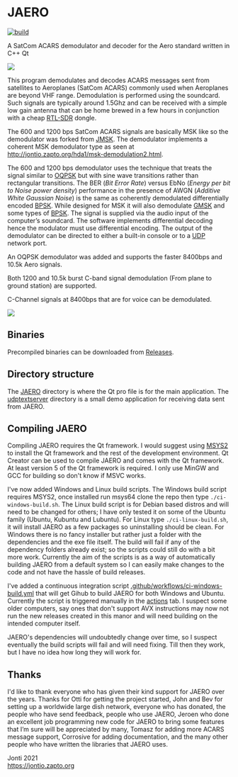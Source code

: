 # JAERO

[![build](https://github.com/jontio/JAERO/actions/workflows/ci-windows-build.yml/badge.svg)](https://github.com/jontio/JAERO/actions/workflows/ci-windows-build.yml)

A SatCom ACARS demodulator and decoder for the Aero standard written in C++ Qt

![](images/screenshot-win-main.png)

This program demodulates and decodes ACARS messages sent from satellites to Aeroplanes (SatCom ACARS) commonly used when Aeroplanes are beyond VHF range. Demodulation is performed using the soundcard.
Such signals are typically around 1.5Ghz and can be received with a simple low gain antenna that can be home brewed in a few hours in conjunction with a cheap [RTL-SDR] dongle.

The 600 and 1200 bps SatCom ACARS signals are basically MSK like so the demodulator was forked from [JMSK]. The demodulator implements a coherent MSK demodulator type as seen at http://jontio.zapto.org/hda1/msk-demodulation2.html.

The 600 and 1200 bps demodulator uses the technique that treats the signal similar to [OQPSK] but with sine wave transitions rather than rectangular transitions. The BER (*Bit Error Rate*) versus EbNo (*Energy per bit to Noise power density*) performance in the presence of AWGN (*Additive White Gaussian Noise*) is the same as coherently demodulated differentially encoded [BPSK]. While designed for MSK it will also demodulate [GMSK] and some types of [BPSK]. The signal is supplied via the audio input of the computer’s soundcard.
The software implements differential decoding hence the modulator must use differential encoding. The output of the demodulator can be directed to either a built-in console or to a [UDP] network port.

An OQPSK demodulator was added and supports the faster 8400bps and 10.5k Aero signals.

Both 1200 and 10.5k burst C-band signal demodulation (From plane to ground station) are supported.

C-Channel signals at 8400bps that are for voice can be demodulated.

![](images/screenshot-win-planelog.png)

## Binaries

Precompiled binaries can be downloaded from [Releases].

## Directory structure

The [JAERO](JAERO) directory is where the Qt pro file is for the main application. The [udptextserver](udptextserver) directory is a small demo application for receiving data sent from JAERO.

## Compiling JAERO

Compiling JAERO requires the Qt framework. I would suggest using [MSYS2] to install the Qt framework and the rest of the development environment. Qt Creator can be used to compile JAERO and comes with the Qt framework. At least version 5 of the Qt framework is required. I only use MinGW and GCC for building so don't know if MSVC works.

I've now added Windows and Linux build scripts. The Windows build script requires MSYS2, once installed run msys64 clone the repo then type `./ci-windows-build.sh`. The Linux build script is for Debian based distros and will need to be changed for others; I have only tested it on some of the Ubuntu family (Ubuntu, Kubuntu and Lubuntu). For Linux type `./ci-linux-build.sh`, it will install JAERO as a few packages so uninstalling should be clean. For Windows there is no fancy installer but rather just a folder with the dependencies and the exe file itself. The build will fail if any of the dependency folders already exist; so the scripts could still do with a bit more work. Currently the aim of the scripts is as a way of automatically building JAERO from a default system so I can easily make changes to the code and not have the hassle of build releases.

I've added a continuous integration script [.github/workflows/ci-windows-build.yml](.github/workflows/ci-windows-build.yml) that will get Gihub to build JAERO for both Windows and Ubuntu. Currently the script is triggered manually in the [actions](https://github.com/jontio/JAERO/actions) tab. I suspect some older computers, say ones that don't support AVX instructions may now not run the new releases created in this manor and will need building on the intended computer itself.

JAERO's dependencies will undoubtedly change over time, so I suspect eventually the build scripts will fail and will need fixing. Till then they work, but I have no idea how long they will work for.

## Thanks

I'd like to thank everyone who has given their kind support for JAERO over the years. Thanks for Otti for getting the project started, John and Bev for setting up a worldwide large dish network, everyone who has donated, the people who have send feedback, people who use JAERO, Jeroen who done an excellent job programming new code for JAERO to bring some features that I’m sure will be appreciated by many, Tomasz for adding more ACARS message support, Corrosive for adding documentation, and the many other people who have written the libraries that JAERO uses.

Jonti 2021
<br>
https://jontio.zapto.org

[OQPSK]: https://en.wikipedia.org/wiki/Phase-shift_keying#Offset_QPSK_.28OQPSK.29
[GMSK]: https://en.wikipedia.org/wiki/Minimum-shift_keying#Gaussian_minimum-shift_keying
[BPSK]: https://en.wikipedia.org/wiki/Phase-shift_keying#Binary_phase-shift_keying_.28BPSK.29
[UDP]: https://en.wikipedia.org/wiki/User_Datagram_Protocol
[SSB]: https://en.wikipedia.org/wiki/Single-sideband_modulation
[Arduino]: https://www.arduino.cc/
[Varicode]: https://en.wikipedia.org/wiki/Varicode
[Spectrum Lab]: http://www.qsl.net/dl4yhf/spectra1.html
[JMSK]: https://github.com/jontio/JMSK
[RTL-SDR]: http://www.rtl-sdr.com/about-rtl-sdr/
[Releases]: https://github.com/jontio/JAERO/releases
[JAERO Wiki]: https://github.com/jontio/JAERO/wiki
[MSYS2]: https://www.msys2.org/

